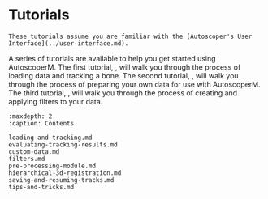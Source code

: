 # Tutorials

```{warning}
These tutorials assume you are familiar with the [Autoscoper's User Interface](../user-interface.md).
```

A series of tutorials are available to help you get started using AutoscoperM. The first tutorial, [](./loading-and-tracking.md), will walk you through the process of loading data and tracking a bone. The second tutorial, [](./custom-data.md), will walk you through the process of preparing your own data for use with AutoscoperM. The third tutorial, [](./filters.md), will walk you through the process of creating and applying filters to your data.

```{toctree}
:maxdepth: 2
:caption: Contents

loading-and-tracking.md
evaluating-tracking-results.md
custom-data.md
filters.md
pre-processing-module.md
hierarchical-3d-registration.md
saving-and-resuming-tracks.md
tips-and-tricks.md
```
